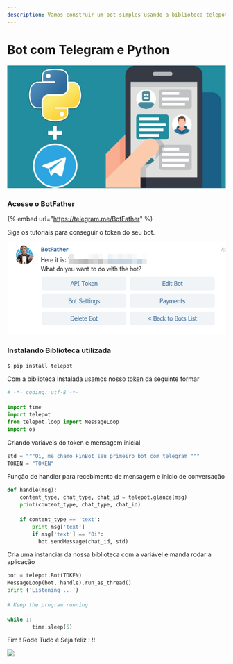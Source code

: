 ```yaml
---
description: Vamos construir um bot simples usando a biblioteca telepot
---
```


# Bot com Telegram e Python

![](../../../.gitbook/assets/image%20%289%29.png)

### Acesse o BotFather 

{% embed url="https://telegram.me/BotFather" %}

Siga os tutoriais para conseguir o token do seu bot.

![](../../../.gitbook/assets/image%20%2811%29.png)

### Instalando Biblioteca  utilizada

```bash
$ pip install telepot
```

Com a biblioteca instalada usamos nosso token da seguinte formar

```python
# -*- coding: utf-8 -*-

import time
import telepot
from telepot.loop import MessageLoop
import os

```

Criando variáveis do token e mensagem inicial

```python
std = """Oi, me chamo FinBot seu primeiro bot com telegram """
TOKEN = "TOKEN"
```

Função de handler para recebimento de mensagem e inicio de conversação

```python
def handle(msg):
    content_type, chat_type, chat_id = telepot.glance(msg)
    print(content_type, chat_type, chat_id)
    
    if content_type == 'text':
    	print msg['text']
    	if msg['text'] == "Oi":
          bot.sendMessage(chat_id, std)
```

Cria uma instanciar da nossa biblioteca com a variável e manda rodar a aplicação

```python
bot = telepot.Bot(TOKEN)
MessageLoop(bot, handle).run_as_thread()
print ('Listening ...')

# Keep the program running.

while 1:
        time.sleep(5)
```

Fim ! Rode Tudo é Seja feliz ! !! 

![](http://3.bp.blogspot.com/-mezFQuiBLdQ/T0-z3j5WfUI/AAAAAAAADrg/TllczQzSOB0/s1600/Hacker+goldfinger+3D+Animated+Gif+at+Hacker+Informer+Artful+3D+GIF+Animator+GIF+Animator+DDD+Ulead+GIF+Animator+websites+blogs+photo+graphics+clipart+the+attention+computer+program+free+download+.gif)



